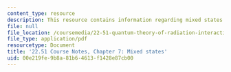 ```yaml
---
content_type: resource
description: This resource contains information regarding mixed states.
file: null
file_location: /coursemedia/22-51-quantum-theory-of-radiation-interactions-fall-2012/00e219fe9b8a81b64613f1428e87cb00_MIT22_51F12_Ch7.pdf
file_type: application/pdf
resourcetype: Document
title: '22.51 Course Notes, Chapter 7: Mixed states'
uid: 00e219fe-9b8a-81b6-4613-f1428e87cb00
---
```

